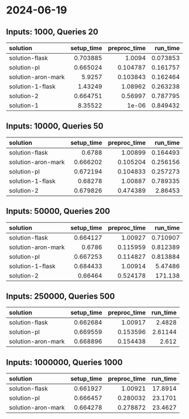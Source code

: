 # 2024-06-19

## Inputs: 1000, Queries 20

| solution           |   setup_time |   preproc_time |   run_time |
|:-------------------|-------------:|---------------:|-----------:|
| solution-flask     |     0.703885 |       1.0094   |   0.073853 |
| solution-pl        |     0.665024 |       0.104787 |   0.161757 |
| solution-aron-mark |     5.9257   |       0.103843 |   0.162464 |
| solution-1-flask   |     1.43249  |       1.08962  |   0.263238 |
| solution-2         |     0.664751 |       0.56997  |   0.787795 |
| solution-1         |     8.35522  |       1e-06    |   0.849432 |

## Inputs: 10000, Queries 50

| solution           |   setup_time |   preproc_time |   run_time |
|:-------------------|-------------:|---------------:|-----------:|
| solution-flask     |     0.6788   |       1.00899  |   0.164493 |
| solution-aron-mark |     0.666202 |       0.105204 |   0.256156 |
| solution-pl        |     0.672194 |       0.104833 |   0.257273 |
| solution-1-flask   |     0.68278  |       1.00887  |   0.789335 |
| solution-2         |     0.679826 |       0.474389 |   2.86453  |

## Inputs: 50000, Queries 200

| solution           |   setup_time |   preproc_time |   run_time |
|:-------------------|-------------:|---------------:|-----------:|
| solution-flask     |     0.664127 |       1.00927  |   0.710907 |
| solution-aron-mark |     0.6786   |       0.115959 |   0.812389 |
| solution-pl        |     0.667253 |       0.114827 |   0.813884 |
| solution-1-flask   |     0.684433 |       1.00914  |   5.47486  |
| solution-2         |     0.66464  |       0.524178 | 171.138    |

## Inputs: 250000, Queries 500

| solution           |   setup_time |   preproc_time |   run_time |
|:-------------------|-------------:|---------------:|-----------:|
| solution-flask     |     0.662684 |       1.00917  |    2.4828  |
| solution-pl        |     0.669559 |       0.153596 |    2.61144 |
| solution-aron-mark |     0.668896 |       0.154438 |    2.612   |

## Inputs: 1000000, Queries 1000

| solution           |   setup_time |   preproc_time |   run_time |
|:-------------------|-------------:|---------------:|-----------:|
| solution-flask     |     0.661927 |       1.00921  |    17.8914 |
| solution-pl        |     0.666457 |       0.280032 |    23.1701 |
| solution-aron-mark |     0.664278 |       0.278872 |    23.4627 |